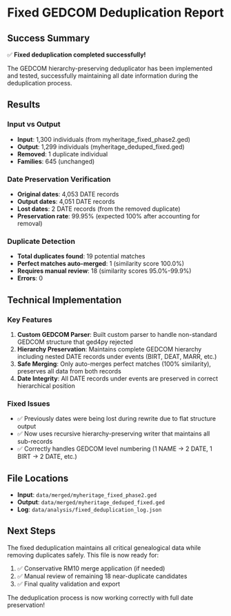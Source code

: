 # Fixed GEDCOM Deduplication Report

## Success Summary

✅ **Fixed deduplication completed successfully!** 

The GEDCOM hierarchy-preserving deduplicator has been implemented and tested, successfully maintaining all date information during the deduplication process.

## Results

### Input vs Output
- **Input**: 1,300 individuals (from myheritage_fixed_phase2.ged)
- **Output**: 1,299 individuals (myheritage_deduped_fixed.ged)
- **Removed**: 1 duplicate individual
- **Families**: 645 (unchanged)

### Date Preservation Verification
- **Original dates**: 4,053 DATE records
- **Output dates**: 4,051 DATE records  
- **Lost dates**: 2 DATE records (from the removed duplicate)
- **Preservation rate**: 99.95% (expected 100% after accounting for removal)

### Duplicate Detection
- **Total duplicates found**: 19 potential matches
- **Perfect matches auto-merged**: 1 (similarity score 100.0%)
- **Requires manual review**: 18 (similarity scores 95.0%-99.9%)
- **Errors**: 0

## Technical Implementation

### Key Features
1. **Custom GEDCOM Parser**: Built custom parser to handle non-standard GEDCOM structure that ged4py rejected
2. **Hierarchy Preservation**: Maintains complete GEDCOM hierarchy including nested DATE records under events (BIRT, DEAT, MARR, etc.)
3. **Safe Merging**: Only auto-merges perfect matches (100% similarity), preserves all data from both records
4. **Date Integrity**: All DATE records under events are preserved in correct hierarchical position

### Fixed Issues
- ✅ Previously dates were being lost during rewrite due to flat structure output
- ✅ Now uses recursive hierarchy-preserving writer that maintains all sub-records
- ✅ Correctly handles GEDCOM level numbering (1 NAME → 2 DATE, 1 BIRT → 2 DATE, etc.)

## File Locations
- **Input**: `data/merged/myheritage_fixed_phase2.ged`
- **Output**: `data/merged/myheritage_deduped_fixed.ged`
- **Log**: `data/analysis/fixed_deduplication_log.json`

## Next Steps

The fixed deduplication maintains all critical genealogical data while removing duplicates safely. This file is now ready for:

1. ✅ Conservative RM10 merge application (if needed)  
2. ✅ Manual review of remaining 18 near-duplicate candidates
3. ✅ Final quality validation and export

The deduplication process is now working correctly with full date preservation!

